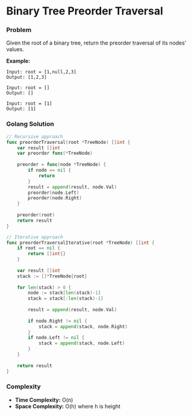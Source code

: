# Binary Tree Preorder Traversal

### Problem
Given the root of a binary tree, return the preorder traversal of its nodes' values.

**Example:**
```
Input: root = [1,null,2,3]
Output: [1,2,3]

Input: root = []
Output: []

Input: root = [1]
Output: [1]
```

### Golang Solution

```go
// Recursive approach
func preorderTraversal(root *TreeNode) []int {
    var result []int
    var preorder func(*TreeNode)
    
    preorder = func(node *TreeNode) {
        if node == nil {
            return
        }
        result = append(result, node.Val)
        preorder(node.Left)
        preorder(node.Right)
    }
    
    preorder(root)
    return result
}

// Iterative approach
func preorderTraversalIterative(root *TreeNode) []int {
    if root == nil {
        return []int{}
    }
    
    var result []int
    stack := []*TreeNode{root}
    
    for len(stack) > 0 {
        node := stack[len(stack)-1]
        stack = stack[:len(stack)-1]
        
        result = append(result, node.Val)
        
        if node.Right != nil {
            stack = append(stack, node.Right)
        }
        if node.Left != nil {
            stack = append(stack, node.Left)
        }
    }
    
    return result
}
```

### Complexity
- **Time Complexity:** O(n)
- **Space Complexity:** O(h) where h is height
